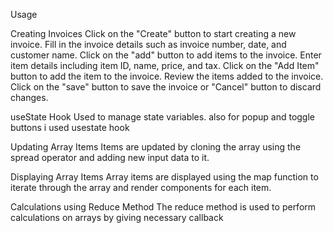 Usage

Creating Invoices
Click on the "Create" button to start creating a new invoice.
Fill in the invoice details such as invoice number, date, and customer name.
Click on the "add" button to add items to the invoice.
Enter item details including item ID, name, price, and tax.
Click on the "Add Item" button to add the item to the invoice.
Review the items added to the invoice.
Click on the "save" button to save the invoice or "Cancel" button to discard changes.

useState Hook
Used to manage state variables.
also for popup and toggle buttons i used usestate hook

Updating Array Items
Items are updated by cloning the array using the spread operator  and adding new input data to it.

Displaying Array Items
Array items are displayed using the map function to iterate through the array and render components for each item.

Calculations using Reduce Method
The reduce method is used to perform calculations on arrays by giving necessary callback

